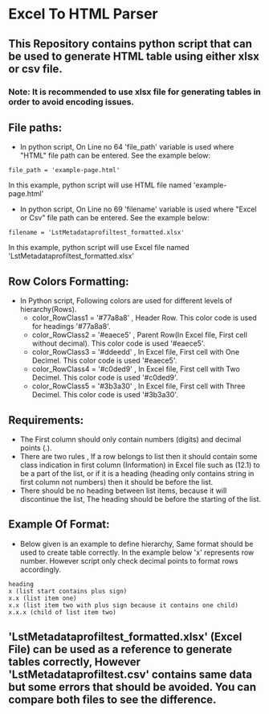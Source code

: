# Excel To HTML Parser

## This Repository contains python script that can be used to generate HTML table using either xlsx or csv file.

### Note: It is recommended to use xlsx file for generating tables in order to avoid encoding issues.


## File paths:

- In python script, On Line no 64 'file_path' variable is used where "HTML" file path can be entered. See the example below:
```
file_path = 'example-page.html'
```
In this example, python script will use HTML file named 'example-page.html'

- In python script, On Line no 69 'filename' variable is used where "Excel or Csv" file path can be entered. See the example below:
```
filename = 'LstMetadataprofiltest_formatted.xlsx'
```
In this example, python script will use Excel file named 'LstMetadataprofiltest_formatted.xlsx'

## Row Colors Formatting:
- In Python script, Following colors are used for different levels of hierarchy(Rows).
    - color_RowClass1 = '#77a8a8' , Header Row. This color code is used for headings '#77a8a8'.
    - color_RowClass2 = '#eaece5' , Parent Row(In Excel file, First cell without decimal). This color code is used '#eaece5'.
    - color_RowClass3 = '#ddeedd' , In Excel file, First cell with One Decimel. This color code is used '#eaece5'.
    - color_RowClass4 = '#c0ded9' , In Excel file, First cell with Two Decimel. This color code is used '#c0ded9'.
    - color_RowClass5 = '#3b3a30' , In Excel file, First cell with Three Decimel. This color code is used '#3b3a30'.

## Requirements:
- The First column should only contain numbers (digits) and decimal points (.). 
- There are two rules , If a row belongs to list then it should contain some class indication in first column (Information) in Excel file such as (12.1) to be a part of the list, or if it is a heading (heading only contains string in first column not numbers) then it should be before the list.
- There should be no heading between list items, because it will discontinue the list, The heading should be before the starting of the list.

## Example Of Format:

- Below given is an example to define hierarchy, Same format should be used to create table correctly. In the example below 'x' represents row number. However script only check decimal points to format rows accordingly.

```
heading
x (list start contains plus sign)
x.x (list item one)
x.x (list item two with plus sign because it contains one child)
x.x.x (child of list item two)
```

## 'LstMetadataprofiltest_formatted.xlsx' (Excel File) can be used as a reference to generate tables correctly, However 'LstMetadataprofiltest.csv' contains same data but some errors that should be avoided. You can compare both files to see the difference.